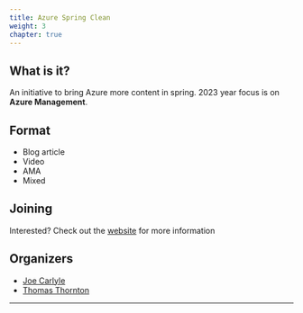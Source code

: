 ```yaml
---
title: Azure Spring Clean
weight: 3
chapter: true
---
```


## **What is it?**

An initiative to bring Azure more content in spring. 2023 year focus is on **Azure Management**.

## Format

- Blog article
- Video
- AMA
- Mixed

## Joining

Interested? Check out the [website](https://www.azurespringclean.com) for more information 

## Organizers

- [Joe Carlyle](https://twitter.com/wedoazure) 
- [Thomas Thornton](https://twitter.com/tamstar1234)

---
